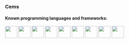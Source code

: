 ### Cems

#### Known programming languages and frameworks:

<image src="./images/JavaScript.svg" width="40"> 
<image src="./images/TypeScript.svg" width="40"> 
<image src="./images/React.svg" width="40">

<image src="./images/Flutter.svg" width="40">
<image src="./images/Dart.svg" width="40">

<image src="./images/python.svg" width="40"> 
<image src="./images/Django.svg" width="40">

<image src="./images/Rust.svg" width="40"> 
<image src="./images/c.svg" width="40">
